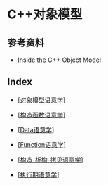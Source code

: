 # C++对象模型

## 参考资料

* Inside the C++ Object Model



## Index

* [[对象模型语意学](../src/InsideTheC++ObjectModel/object.cpp)]
* [[构造函数语意学](../src/InsideTheC++ObjectModel/constructor.cpp)]
* [[Data语意学](../src/InsideTheC++ObjectModel/data.cpp)]
* [[Function语意学](../src/InsideTheC++ObjectModel/function.cpp)]
* [[构造-析构-拷贝语意学](../src/InsideTheC++ObjectModel/ctordtor.cpp)]

* [[执行期语意学](../src/InsideTheC++ObjectModel/runtime.cpp)]

